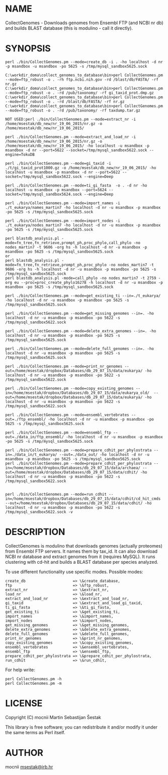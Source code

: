 # NAME

CollectGenomes - Downloads genomes from Ensembl FTP (and NCBI nr db) and builds BLAST database (this is modulino - call it directly).

# SYNOPSIS

    perl ./bin/CollectGenomes.pm --mode=create_db -i . -ho localhost -d nr -p msandbox -u msandbox -po 5625 -s /tmp/mysql_sandbox5625.sock

    C:\workdir_doma\collect_genomes_to_database\bin>perl CollectGenomes.pm --mode=ftp_robust -o . -rh ftp.ncbi.nih.gov -rd /blast/db/FASTA/ -rf nr.gz
    C:\workdir_doma\collect_genomes_to_database\bin>perl CollectGenomes.pm --mode=ftp_robust -o . -rd /pub/taxonomy/ -rf gi_taxid_prot.dmp.gz
    C:\workdir_doma\collect_genomes_to_database\bin>perl CollectGenomes.pm --mode=ftp_robust -o . -rd /blast/db/FASTA/ -rf nr.gz
    C:\workdir_doma\collect_genomes_to_database\bin>perl CollectGenomes.pm --mode=ftp_robust -o . -rd /pub/taxonomy/ -rf taxdump.tar.gz

    NOT USED:perl ./bin/CollectGenomes.pm --mode=extract_nr -i /home/msestak/db_new/nr_19_06_2015/nr.gz -o /home/msestak/db_new/nr_19_06_2015/

    perl ./bin/CollectGenomes.pm --mode=extract_and_load_nr -i /home/msestak/db_new/nr_19_06_2015/nr.gz -o /home/msestak/db_new/nr_19_06_2015/ -ho localhost -u msandbox -p msandbox -d nr --port=5622 --socket=/tmp/mysql_sandbox5622.sock --engine=TokuDB

    perl ./bin/CollectGenomes.pm --mode=gi_taxid -i ./t/gi_taxid_prot1000.gz -o /home/msestak/db_new/nr_19_06_2015/ -ho localhost -u msandbox -p msandbox -d nr --port=5622 --socket=/tmp/mysql_sandbox5622.sock --engine=Deep

    perl ./bin/CollectGenomes.pm --mode=ti_gi_fasta  -o . -d nr -ho localhost -u msandbox -p msandbox --port=5624 --socket=/tmp/mysql_sandbox5624.sock --engine=Deep

    perl ./bin/CollectGenomes.pm --mode=import_names -i ./t_eukarya/names_martin7 -ho localhost -d nr -u msandbox -p msandbox -po 5625 -s /tmp/mysql_sandbox5625.sock

    perl ./bin/CollectGenomes.pm --mode=import_nodes -i ./t_eukarya/nodes_martin7 -ho localhost -d nr -u msandbox -p msandbox -po 5625 -s /tmp/mysql_sandbox5625.sock

    perl blastdb_analysis.pl -mode=fn_tree,fn_retrieve,prompt_ph,proc_phylo,call_phylo -no nodes_martin7 -t 9606 -org hs -h localhost -d nr -u msandbox -p msandbox -po 5625 -s /tmp/mysql_sandbox5625.sock
    or
    perl blastdb_analysis.pl -mode=fn_tree,fn_retrieve,prompt_ph,proc_phylo -no nodes_martin7 -t 9606 -org hs -h localhost -d nr -u msandbox -p msandbox -po 5625 -s /tmp/mysql_sandbox5625.sock
    perl blastdb_analysis.pl -mode=call_phylo -no nodes_martin7 -t 2759 -org eu --proc=proc_create_phylo16278 -h localhost -d nr -u msandbox -p msandbox -po 5625 -s /tmp/mysql_sandbox5625.sock

    perl ./bin/CollectGenomes.pm --mode=get_existing_ti --in=./t_eukarya/ -ho localhost -d nr -u msandbox -p msandbox -po 5625 -s /tmp/mysql_sandbox5625.sock

    perl ./bin/CollectGenomes.pm --mode=get_missing_genomes --in=. -ho localhost -d nr -u msandbox -p msandbox -po 5622 -s /tmp/mysql_sandbox5622.sock

    perl ./bin/CollectGenomes.pm --mode=delete_extra_genomes --in=. -ho localhost -d nr -u msandbox -p msandbox -po 5625 -s /tmp/mysql_sandbox5625.sock

    perl ./bin/CollectGenomes.pm --mode=delete_full_genomes --in=. -ho localhost -d nr -u msandbox -p msandbox -po 5625 -s /tmp/mysql_sandbox5625.sock

    perl ./bin/CollectGenomes.pm --mode=print_nr_genomes --out=/home/msestak/dropbox/Databases/db_29_07_15/data/eukarya/ -ho localhost -d nr -u msandbox -p msandbox -po 5622 -s /tmp/mysql_sandbox5622.sock

    perl ./bin/CollectGenomes.pm --mode=copy_existing_genomes --in=/home/msestak/dropbox/Databases/db_29_07_15/data/eukarya_old/  --out=/home/msestak/dropbox/Databases/db_29_07_15/data/eukarya/ -ho localhost -d nr -u msandbox -p msandbox -po 5622 -s /tmp/mysql_sandbox5622.sock

    perl ./bin/CollectGenomes.pm --mode=ensembl_vertebrates --out=./ftp_ensembl/ -ho localhost -d nr -u msandbox -p msandbox -po 5625 -s /tmp/mysql_sandbox5625.sock

    perl ./bin/CollectGenomes.pm --mode=ensembl_ftp --out=./data_in/ftp_ensembl/ -ho localhost -d nr -u msandbox -p msandbox -po 5625 -s /tmp/mysql_sandbox5625.sock

    perl ./bin/CollectGenomes.pm --mode=prepare_cdhit_per_phylostrata --in=./data_in/t_eukarya/ --out=./data_out/ -ho localhost -d nr -u msandbox -p msandbox -po 5625 -s /tmp/mysql_sandbox5625.sock
    perl ./bin/CollectGenomes.pm --mode=prepare_cdhit_per_phylostrata --in=/home/msestak/dropbox/Databases/db_29_07_15/data/archaea/ --out=/home/msestak/dropbox/Databases/db_29_07_15/data/cdhit/ -ho localhost -d nr -u msandbox -p msandbox -po 5622 -s /tmp/mysql_sandbox5622.sock


    perl ./bin/CollectGenomes.pm --mode=run_cdhit --in=/home/msestak/dropbox/Databases/db_29_07_15/data/cdhit/cd_hit_cmds --out=/home/msestak/dropbox/Databases/db_29_07_15/data/cdhit/ -ho localhost -d nr -u msandbox -p msandbox -po 5622 -s /tmp/mysql_sandbox5622.sock -v

# DESCRIPTION

CollectGenomes is modulino that downloads genomes (actually proteomes) from Ensembl FTP servers. It names them by tax\_id.
It can also download NCBI nr database and extract genomes from it (requires MySQL).
It runs clustering with cd-hit and builds a BLAST database per species analyzed.

To use different functionality use specific modes.
Possible modes:

    create_db                     => \&create_database,
    ftp                           => \&ftp_robust,
    extract_nr                    => \&extract_nr,
    load_nr                       => \&load_nr,
    extract_and_load_nr           => \&extract_and_load_nr,
    gi_taxid                      => \&extract_and_load_gi_taxid,
    ti_gi_fasta                   => \&ti_gi_fasta,
    get_existing_ti               => \&get_existing_ti,
    import_names                  => \&import_names,
    import_nodes                  => \&import_nodes,
    get_missing_genomes           => \&get_missing_genomes,
    delete_extra_genomes          => \&delete_extra_genomes,
    delete_full_genomes           => \&delete_full_genomes,
    print_nr_genomes              => \&print_nr_genomes,
    copy_existing_genomes         => \&copy_existing_genomes,
    ensembl_vertebrates           => \&ensembl_vertebrates,
    ensembl_ftp                   => \&ensembl_ftp,
    prepare_cdhit_per_phylostrata => \&prepare_cdhit_per_phylostrata,
    run_cdhit                     => \&run_cdhit,

For help write:

    perl CollectGenomes.pm -h
    perl CollectGenomes.pm -m

# LICENSE

Copyright (C) mocnii Martin Sebastijan Šestak

This library is free software; you can redistribute it and/or modify
it under the same terms as Perl itself.

# AUTHOR

mocnii <msestak@irb.hr>
